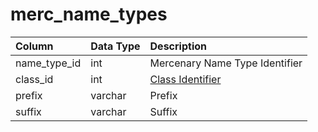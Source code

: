 # merc\_name\_types

| Column | Data Type | Description |
| :--- | :--- | :--- |
| name\_type\_id | int | Mercenary Name Type Identifier |
| class\_id | int | [Class Identifier](https://eqemu.gitbook.io/server/categories/player/class-list) |
| prefix | varchar | Prefix |
| suffix | varchar | Suffix |

